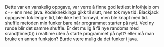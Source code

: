 Dette var en vanskelig oppgave, var verre å finne god lettlest info/hjelp om c++ enn med java.
Kodeknekkinga gikk til slutt, men tok mye tid.
Blackjack oppgaven tok lengre tid, ble ikke helt fornøyd, men ble knapt med tid. 
shuffle metoden min funker bare når programmet starter på nytt. Ved ny runde blir det samme shuffle.
Er det mulig å få nye randoms med srand(time(0)) i realtime uten å starte programmet på nytt? 
eller må man bruke en annen funksjon?
Burde være mulig da det funker i java.

